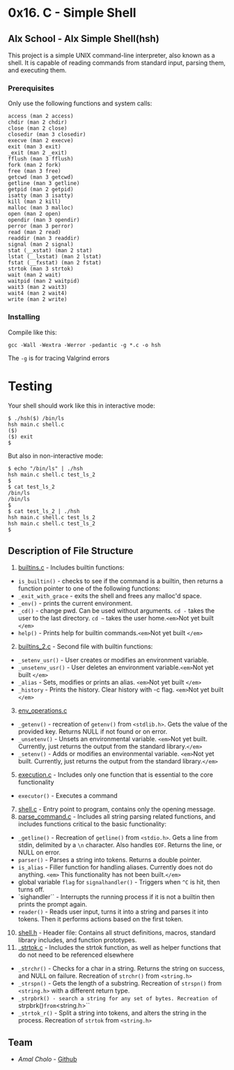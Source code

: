 # 0x16. C - Simple Shell

## Alx School - Alx Simple Shell(hsh)

This project is a simple UNIX command-line interpreter, also known as a shell. It is capable of reading commands from standard input, parsing them, and executing them.

### Prerequisites

Only use the following functions and system calls:

```
access (man 2 access)
chdir (man 2 chdir)
close (man 2 close)
closedir (man 3 closedir)
execve (man 2 execve)
exit (man 3 exit)
_exit (man 2 _exit)
fflush (man 3 fflush)
fork (man 2 fork)
free (man 3 free)
getcwd (man 3 getcwd)
getline (man 3 getline)
getpid (man 2 getpid)
isatty (man 3 isatty)
kill (man 2 kill)
malloc (man 3 malloc)
open (man 2 open)
opendir (man 3 opendir)
perror (man 3 perror)
read (man 2 read)
readdir (man 3 readdir)
signal (man 2 signal)
stat (__xstat) (man 2 stat)
lstat (__lxstat) (man 2 lstat)
fstat (__fxstat) (man 2 fstat)
strtok (man 3 strtok)
wait (man 2 wait)
waitpid (man 2 waitpid)
wait3 (man 2 wait3)
wait4 (man 2 wait4)
write (man 2 write)
```

### Installing

Compile like this:

```
gcc -Wall -Wextra -Werror -pedantic -g *.c -o hsh
```

The `-g` is for tracing Valgrind errors

# Testing

Your shell should work like this in interactive mode:

```
$ ./hsh($) /bin/ls
hsh main.c shell.c
($)
($) exit
$
```

But also in non-interactive mode:

```
$ echo "/bin/ls" | ./hsh
hsh main.c shell.c test_ls_2
$
$ cat test_ls_2
/bin/ls
/bin/ls
$
$ cat test_ls_2 | ./hsh
hsh main.c shell.c test_ls_2
hsh main.c shell.c test_ls_2
$
```

## Description of File Structure

1. [builtins.c](builtins.c) - Includes builtin functions:

- `is_builtin()` - checks to see if the command is a builtin, then returns a function pointer to one of the following functions:
- `_exit_with_grace` - exits the shell and frees any malloc'd space.
- `_env()` - prints the current environment.
- `_cd()` - change pwd. Can be used without arguments. `cd -` takes the user to the last directory. `cd ~` takes the user home.`<em>`Not yet built `</em>`
- `help()` - Prints help for builtin commands.`<em>`Not yet built `</em>`

2. [builtins_2.c](builtins_2.c) - Second file with builtin functions:

- `_setenv_usr()` - User creates or modifies an environment variable.
- `_unsetenv_usr()` - User deletes an environment variable.`<em>`Not yet built `</em>`
- `_alias` - Sets, modifies or prints an alias. `<em>`Not yet built `</em>`
- `_history` - Prints the history. Clear history with -c flag. `<em>`Not yet built `</em>`

3. [env_operations.c](env_operations.c)

- `_getenv()` - recreation of `getenv()` from `<stdlib.h>`. Gets the value of the provided key. Returns NULL if not found or on error.
- `_unsetenv()` - Unsets an environmental variable. `<em>`Not yet built. Currently, just returns the output from the standard library.`</em>`
- `_setenv()` - Adds or modifies an environmental variable. `<em>`Not yet built. Currently, just returns the output from the standard library.`</em>`

5. [execution.c](executor.c) - Includes only one function that is essential to the core functionality

- `executor()` - Executes a command

7. [shell.c](main.c) - Entry point to program, contains only the opening message.
8. [parse_command.c](parser.c) - Includes all string parsing related functions, and includes functions critical to the basic functionality:

- `_getline()` - Recreation of `getline()` from `<stdio.h>`. Gets a line from stdin, delimited by a `\n` character. Also handles `EOF`. Returns the line, or NULL on error.
- `parser()` - Parses a string into tokens. Returns a double pointer.
- `is_alias` - Filler function for handling aliases. Currently does not do anything. `<em>` This functionality has not been built.`</em>`
- global variable `flag` for `signalhandler()` - Triggers when `^C` is hit, then turns off.
- `sighandler`` - Interrupts the running process if it is not a builtin then prints the prompt again.
- `reader()` - Reads user input, turns it into a string and parses it into tokens. Then it performs actions based on the first token.

10. [shell.h](shell.h) - Header file: Contains all struct definitions, macros, standard library includes, and function prototypes.
11. \_[strtok.c](strtok.c) - Includes the strtok function, as well as helper functions that do not need to be referenced elsewhere

- `_strchr()` - Checks for a char in a string. Returns the string on success, and NULL on failure. Recreation of `strchr()` from `<string.h>`
- `_strspn()` - Gets the length of a substring. Recreation of `strspn()` from `<string.h>` with a different return type.
- `_strpbrk() - search a string for any set of bytes. Recreation of `strpbrk()`from`<string.h>``
- `_strtok_r()` - Split a string into tokens, and alters the string in the process. Recreation of `strtok` from `<string.h>`

## Team

- _Amal Cholo_ - [Github](https://github.com/ivy-515)
